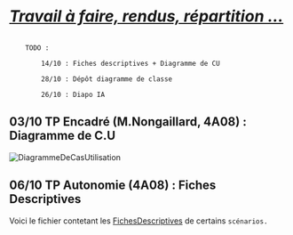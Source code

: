 # <u>*Travail à faire, rendus, répartition …*</u>

```text

    TODO :

        14/10 : Fiches descriptives + Diagramme de CU

        28/10 : Dépôt diagramme de classe

        26/10 : Diapo IA

```

## 03/10 TP Encadré (M.Nongaillard, 4A08) : Diagramme de C.U

![DiagrammeDeCasUtilisation](DiagrammeCasUtilisation.png)

## 06/10 TP Autonomie (4A08) : Fiches Descriptives

Voici le fichier contetant les [FichesDescriptives](fichesDescriptives.md) de certains `scénarios.`
